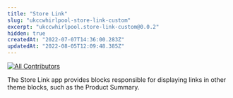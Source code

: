 ```yaml
---
title: "Store Link"
slug: "ukccwhirlpool-store-link-custom"
excerpt: "ukccwhirlpool.store-link-custom@0.0.2"
hidden: true
createdAt: "2022-07-07T14:36:00.283Z"
updatedAt: "2022-08-05T12:09:48.385Z"
---
```

<!-- DOCS-IGNORE:start -->
<!-- ALL-CONTRIBUTORS-BADGE:START - Do not remove or modify this section -->
[![All Contributors](https://img.shields.io/badge/all_contributors-1-orange.svg?style=flat-square)](#contributors-)
<!-- ALL-CONTRIBUTORS-BADGE:END -->
<!-- DOCS-IGNORE:end -->

The Store Link app provides blocks responsible for displaying links in other theme blocks, such as the Product Summary. 

<!-- DOCS-IGNORE:end -->